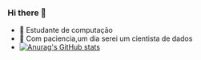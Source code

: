 ### Hi there 👋

- 🌱 Estudante de computação
- 🤔 Com paciencia,um dia serei um cientista de dados
- [![Anurag's GitHub stats](https://github-readme-stats.vercel.app/api?username=Jonatas-G-Oliveira)](https://github.com/anuraghazra/github-readme-stats)
